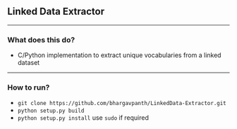 ## Linked Data Extractor

---

### What does this do?

* C/Python implementation to extract unique vocabularies from a linked dataset

---

### How to run?

* ```git clone https://github.com/bhargavpanth/LinkedData-Extractor.git```
* ```python setup.py build```
* ```python setup.py install``` use ```sudo``` if required

